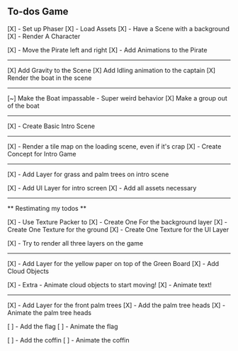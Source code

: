 

## To-dos Game

[X] - Set up Phaser
[X] - Load Assets
[X] - Have a Scene with a background
[X] - Render A Character

[X] - Move the Pirate left and right
[X] - Add Animations to the Pirate

----------------------------------------

[X] Add Gravity to the Scene
[X] Add Idling animation to the captain
[X] Render the boat in the scene

-----------------------------------------

[~] Make the Boat impassable - Super weird behavior
[X] Make a group out of the boat

-----------------------------------------

[X] - Create Basic Intro Scene

------------------------------------------

[X] - Render a tile map on the loading scene, even if it's crap
[X] - Create Concept for Intro Game

-----------------------------------------------

[X] - Add Layer for grass and palm trees on intro scene

[X] - Add UI Layer for intro screen
 [X] - Add all assets necessary

---------------------------------------------------

** Restimating my todos **

[X] - Use Texture Packer to
  [X] - Create One For the background layer
  [X] - Create One Texture for the ground
  [X] - Create One Texture for the UI Layer

[X] - Try to render all three layers on the game

----------------------------------------------------

[X] - Add Layer for the yellow paper on top of the Green Board
[X] - Add Cloud Objects

[X] - Extra - Animate cloud objects to start moving!
[X] - Animate text!


------------------------------------------------------

[X] - Add Layer for the front palm trees
[X] - Add the palm tree heads
[X] - Animate the palm tree heads

[ ] - Add the flag
[ ] - Animate the flag

[ ] - Add the coffin
[ ] - Animate the coffin
